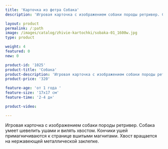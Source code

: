 ```yaml
---
title: 'Карточка из фетра Собака'
description: 'Игровая карточка с изображением собаки породы ретривер. Собака умеет шевелить ушами и вилять хвостом.'

layout: product
permalink: /:path
image: /images/catalog/zhivie-kartochki/sobaka-01_1600w.jpg
type: product

weight: 4
featured: 0
new: 0

product-id: '1025'
product-title: 'Собака'
product-description: 'Игровая карточка с изображением собаки породы ретривер. Собака умеет шевелить ушами и вилять хвостом. Кончики ушей примагничиваются к странице вшитыми магнитами. Хвост вращается на нержавеющей металлической заклепке.'
product-price: '320'

feature-age: 'от 1 года '
feature-size: '17х17 см'
feature-time: '2-4 дн'

product-video: 

---
```

Игровая карточка с изображением собаки породы ретривер. Собака умеет шевелить ушами и вилять хвостом. Кончики ушей примагничиваются к странице вшитыми магнитами. Хвост вращается на нержавеющей металлической заклепке. 